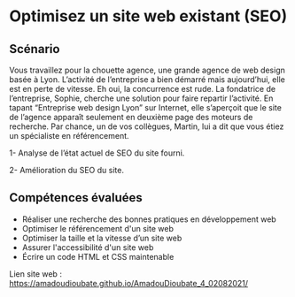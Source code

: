 # Optimisez un site web existant (SEO)

## Scénario

Vous travaillez pour la chouette agence, une grande agence de web design basée à Lyon. L’activité de l’entreprise a bien démarré mais aujourd’hui, 
elle est en perte de vitesse. Eh oui, la concurrence est rude. La fondatrice de l’entreprise, Sophie, cherche une solution pour faire repartir l’activité. 
En tapant “Entreprise web design Lyon” sur Internet, elle s’aperçoit que le site de l’agence apparaît seulement en deuxième page des moteurs de recherche. 
Par chance, un de vos collègues, Martin, lui a dit que vous étiez un spécialiste en référencement.

1- Analyse de l’état actuel de SEO du site fourni.

2- Amélioration du SEO du site.

## Compétences évaluées

- Réaliser une recherche des bonnes pratiques en développement web
- Optimiser le référencement d'un site web
- Optimiser la taille et la vitesse d’un site web
- Assurer l'accessibilité d'un site web
- Écrire un code HTML et CSS maintenable

Lien site web : https://amadoudioubate.github.io/AmadouDioubate_4_02082021/
